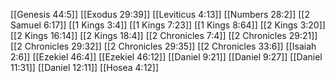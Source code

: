 [[Genesis 44:5]]
[[Exodus 29:39]]
[[Leviticus 4:13]]
[[Numbers 28:2]]
[[2 Samuel 6:17]]
[[1 Kings 3:4]]
[[1 Kings 7:23]]
[[1 Kings 8:64]]
[[2 Kings 3:20]]
[[2 Kings 16:14]]
[[2 Kings 18:4]]
[[2 Chronicles 7:4]]
[[2 Chronicles 29:21]]
[[2 Chronicles 29:32]]
[[2 Chronicles 29:35]]
[[2 Chronicles 33:6]]
[[Isaiah 2:6]]
[[Ezekiel 46:4]]
[[Ezekiel 46:12]]
[[Daniel 9:21]]
[[Daniel 9:27]]
[[Daniel 11:31]]
[[Daniel 12:11]]
[[Hosea 4:12]]
